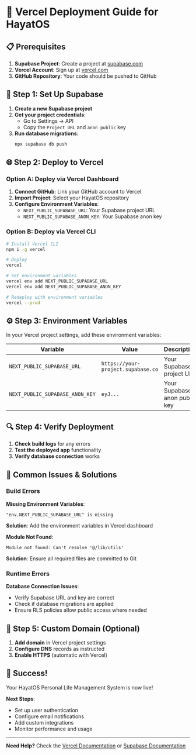 # 🚀 Vercel Deployment Guide for HayatOS

## 📋 Prerequisites

1. **Supabase Project**: Create a project at [supabase.com](https://supabase.com)
2. **Vercel Account**: Sign up at [vercel.com](https://vercel.com)
3. **GitHub Repository**: Your code should be pushed to GitHub

## 🔧 Step 1: Set Up Supabase

1. **Create a new Supabase project**
2. **Get your project credentials**:
   - Go to Settings → API
   - Copy the `Project URL` and `anon public` key
3. **Run database migrations**:
   ```bash
   npx supabase db push
   ```

## 🌐 Step 2: Deploy to Vercel

### Option A: Deploy via Vercel Dashboard

1. **Connect GitHub**: Link your GitHub account to Vercel
2. **Import Project**: Select your HayatOS repository
3. **Configure Environment Variables**:
   - `NEXT_PUBLIC_SUPABASE_URL`: Your Supabase project URL
   - `NEXT_PUBLIC_SUPABASE_ANON_KEY`: Your Supabase anon key

### Option B: Deploy via Vercel CLI

```bash
# Install Vercel CLI
npm i -g vercel

# Deploy
vercel

# Set environment variables
vercel env add NEXT_PUBLIC_SUPABASE_URL
vercel env add NEXT_PUBLIC_SUPABASE_ANON_KEY

# Redeploy with environment variables
vercel --prod
```

## ⚙️ Step 3: Environment Variables

In your Vercel project settings, add these environment variables:

| Variable | Value | Description |
|----------|-------|-------------|
| `NEXT_PUBLIC_SUPABASE_URL` | `https://your-project.supabase.co` | Your Supabase project URL |
| `NEXT_PUBLIC_SUPABASE_ANON_KEY` | `eyJ...` | Your Supabase anon public key |

## 🔍 Step 4: Verify Deployment

1. **Check build logs** for any errors
2. **Test the deployed app** functionality
3. **Verify database connection** works

## 🐛 Common Issues & Solutions

### Build Errors

**Missing Environment Variables**:
```
"env.NEXT_PUBLIC_SUPABASE_URL" is missing
```
**Solution**: Add the environment variables in Vercel dashboard

**Module Not Found**:
```
Module not found: Can't resolve '@/lib/utils'
```
**Solution**: Ensure all required files are committed to Git

### Runtime Errors

**Database Connection Issues**:
- Verify Supabase URL and key are correct
- Check if database migrations are applied
- Ensure RLS policies allow public access where needed

## 📱 Step 5: Custom Domain (Optional)

1. **Add domain** in Vercel project settings
2. **Configure DNS** records as instructed
3. **Enable HTTPS** (automatic with Vercel)

## 🎉 Success!

Your HayatOS Personal Life Management System is now live! 

**Next Steps**:
- Set up user authentication
- Configure email notifications
- Add custom integrations
- Monitor performance and usage

---

**Need Help?** Check the [Vercel Documentation](https://vercel.com/docs) or [Supabase Documentation](https://supabase.com/docs)

